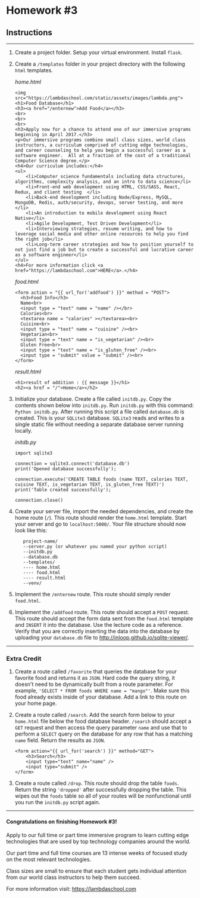 # Homework #3

## Instructions
---
1. Create a project folder.  Setup your virtual environment.  Install `flask`.

2. Create a `/templates` folder in your project directory with the following `html` templates.
	
    *home.html*
    ```
    <img src="https://lambdaschool.com/static/assets/images/lambda.png">
    <h1>Food Database</h1>
    <h3><a href="/enternew">Add Food</a></h3>
    <br>
    <br>
    <br>
    <h3>Apply now for a chance to attend one of our immersive programs beginning in April 2017.</h3>
    <p>Our immersive programs combine small class sizes, world class instructors, a curriculum comprised of cutting edge technologies, and career counseling to help you begin a successful career as a software engineer.  All at a fraction of the cost of a traditional Computer Science degree.</p>
    <h4>Our curriculum includes:</h4>
    <ul>
        <li>Computer science fundamentals including data structures, algorithms, complexity analysis, and an intro to data science</li>
        <li>Front-end web development using HTML, CSS/SASS, React, Redux, and client testing  </li>
        <li>Back-end development including Node/Express, MySQL, MongoDB, Redis, auth/security, devops, server testing, and more </li>
        <li>An introduction to mobile development using React Native</li>
        <li>Agile Development, Test Driven Development</li>
        <li>Interviewing strategies, resume writing, and how to leverage social media and other online resources to help you find the right job</li>
        <li>Long-term career strategies and how to position yourself to not just find a job but to create a successful and lucrative career as a software engineer</li>
    </ul>
    <h4>For more information click <a href="https://lambdaschool.com">HERE</a>.</h4>

    ```
    *food.html*
    ```
    <form action = "{{ url_for('addfood') }}" method = "POST">
      <h3>Food Info</h3>
      Name<br>
      <input type = "text" name = "name" /></br>
      Calories<br>
      <textarea name = "calories" ></textarea><br>
      Cuisine<br>
      <input type = "text" name = "cuisine" /><br>
      Vegetarian<br>
      <input type = "text" name = "is_vegetarian" /><br>
      Gluten Free<br>
      <input type = "text" name = "is_gluten_free" /><br>
      <input type = "submit" value = "submit" /><br>
	</form>
    ```
    
    *result.html*
    ```
    <h1>result of addition : {{ message }}</h1>
	<h2><a href = "/">Home</a></h2>
    ```

3. Initialize your database.  Create a file called `initdb.py`.  Copy the contents shown below into `initdb.py`.  Run `initdb.py` with this command: `Python initdb.py`.  After running this script a file called `database.db` is created.  This is your `SQLite3` database.  `SQLite3` reads and writes to a single static file without needing a separate database server running locally.

	*initdb.py*
    ```
    import sqlite3

    connection = sqlite3.connect('database.db')
    print('Opened database successfully');

    connection.execute('CREATE TABLE foods (name TEXT, calories TEXT, cuisine TEXT, is_vegetarian TEXT, is_gluten_free TEXT)')
    print('Table created successfully');
    
    connection.close()
	```

4. Create your server file, import the needed dependencies, and create the home route (`/`).  This route should render the `home.html` template.  Start your server and go to `localhost:5000/`. Your file structure should now look like this:
    ```
       project-name/
       --server.py (or whatever you named your python script)
       --initdb.py
       --database.db
       --templates/
       ---- home.html
       ---- food.html
       ---- result.html
       --venv/
    ```
    
5. Implement the `/enternew` route.  This route should simply render `food.html`.


6. Implement the `/addfood` route.  This route should accept a `POST` request.  This route should accept the form data sent from the `food.html` template and `INSERT` it into the database.  Use the lecture code as a reference.  Verify that you are correctly inserting the data into the database by uploading your `database.db` file to http://inloop.github.io/sqlite-viewer/.


---

### Extra Credit

1. Create a route called `/favorite` that queries the database for your favorite food and returns it as `JSON`.  Hard code the query string, it doesn't need to be dynamically built from a route parameter.  For example, `'SELECT * FROM foods WHERE name = "mango"'`.  Make sure this food already exists inside of your database.  Add a link to this route on your home page.

2. Create a route called `/search`.  Add the search form below to your `home.html` file below the food database header.  `/search` should accept a `GET` request and then access the query parameter `name` and use that to perform a `SELECT` query on the database for any row that has a matching `name` field.  Return the results as `JSON`.

	```
    <form action="{{ url_for('search') }}" method="GET">
        <h3>Search</h3>
        <input type="text" name="name" />
        <input type="submit" />
    </form>
	```

3. Create a route called `/drop`.  This route should drop the table `foods`.  Return the string `'dropped'` after successfully dropping the table.  This wipes out the `foods` table so all of your routes will be nonfunctional until you run the `initdb.py` script again.

---
#### Congratulations on finishing Homework #3!
Apply to our full time or part time immersive program to learn cutting edge technologies that are used by top technology companies around the world.

Our part time and full time courses are 13 intense weeks of focused study on the most relevant technologies.  

Class sizes are small to ensure that each student gets individual attention from our world class instructors to help them succeed.

For more information visit: https://lambdaschool.com

